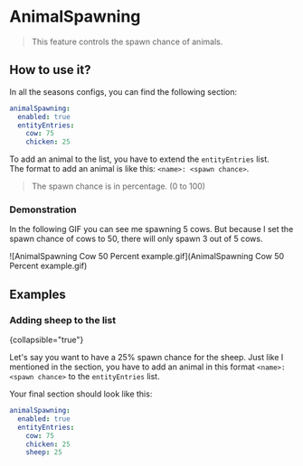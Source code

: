 # AnimalSpawning

> This feature controls the spawn chance of animals.

## How to use it?

In all the seasons configs, you can find the following section:

```yaml
animalSpawning:
  enabled: true
  entityEntries:
    cow: 75
    chicken: 25
```

To add an animal to the list, you have to extend the `entityEntries` list.<br />
The format to add an animal is like this: `<name>: <spawn chance>`.

> The spawn chance is in percentage. (0 to 100)
 
### Demonstration

In the following GIF you can see me spawning 5 cows.
But because I set the spawn chance of cows to 50, there will
only spawn 3 out of 5 cows.

![AnimalSpawning Cow 50 Percent example.gif](AnimalSpawning Cow 50 Percent example.gif)

## Examples

### Adding sheep to the list
{collapsible="true"}

Let's say you want to have a 25% spawn chance for the sheep.
Just like I mentioned in the [](#how-to-use-it)section, you have
to add an animal in this format `<name>: <spawn chance>` to the
`entityEntries` list.

Your final section should look like this:

```yaml
animalSpawning:
  enabled: true
  entityEntries:
    cow: 75
    chicken: 25
    sheep: 25
```
